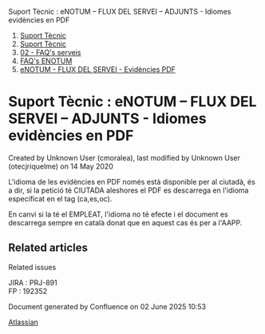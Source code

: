 Suport Tècnic : eNOTUM – FLUX DEL SERVEI – ADJUNTS - Idiomes evidències en PDF  

1.  [Suport Tècnic](index.html)
2.  [Suport Tècnic](13893782.html)
3.  [02 - FAQ's serveis](26313393.html)
4.  [FAQ's ENOTUM](28705561.html)
5.  [eNOTUM - FLUX DEL SERVEI - Evidències PDF](26313186.html)

Suport Tècnic : eNOTUM – FLUX DEL SERVEI – ADJUNTS - Idiomes evidències en PDF
==============================================================================

Created by Unknown User (cmoralea), last modified by Unknown User (otecjriquelme) on 14 May 2020

L'idioma de les evidències en PDF només està disponible per al ciutadà, és a dir, si la petició <PeticioEvidencia> té <Rol>CIUTADA</Rol> aleshores el PDF es descarrega en l'idioma especificat en el tag <IdiomaEvidenciaPDF> (ca,es,oc).

En canvi si la <PeticioEvidencia> té el <Rol>EMPLEAT</Rol>, l'idioma no té efecte i el document es descarrega sempre en català donat que en aquest cas és per a l'AAPP.

Related articles
----------------

  

Related issues

JIRA : PRJ-891  
FP : 192352

Document generated by Confluence on 02 June 2025 10:53

[Atlassian](http://www.atlassian.com/)